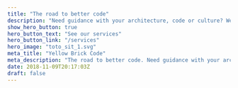```yaml
---
title: "The road to better code"
description: "Need guidance with your architecture, code or culture? We can help."
show_hero_button: true
hero_button_text: "See our services"
hero_button_link: "/services"
hero_image: "toto_sit_1.svg"
meta_title: "Yellow Brick Code"
meta_description: "The road to better code. Need guidance with your architecture, code or culture? We can help."
date: 2018-11-09T20:17:03Z
draft: false
---
```

